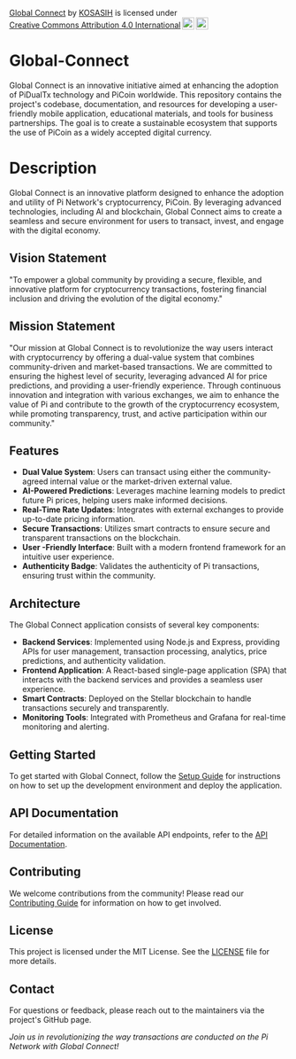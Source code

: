 <p xmlns:cc="http://creativecommons.org/ns#" xmlns:dct="http://purl.org/dc/terms/"><a property="dct:title" rel="cc:attributionURL" href="https://github.com/KOSASIH/Global-Connect">Global Connect</a> by <a rel="cc:attributionURL dct:creator" property="cc:attributionName" href="https://www.linkedin.com/in/kosasih-81b46b5a">KOSASIH</a> is licensed under <a href="https://creativecommons.org/licenses/by/4.0/?ref=chooser-v1" target="_blank" rel="license noopener noreferrer" style="display:inline-block;">Creative Commons Attribution 4.0 International<img style="height:22px!important;margin-left:3px;vertical-align:text-bottom;" src="https://mirrors.creativecommons.org/presskit/icons/cc.svg?ref=chooser-v1" alt=""><img style="height:22px!important;margin-left:3px;vertical-align:text-bottom;" src="https://mirrors.creativecommons.org/presskit/icons/by.svg?ref=chooser-v1" alt=""></a></p>

# Global-Connect

Global Connect is an innovative initiative aimed at enhancing the adoption of PiDualTx technology and PiCoin worldwide. This repository contains the project's codebase, documentation, and resources for developing a user-friendly mobile application, educational materials, and tools for business partnerships. The goal is to create a sustainable ecosystem that supports the use of PiCoin as a widely accepted digital currency.

# Description

Global Connect is an innovative platform designed to enhance the adoption and utility of Pi Network's cryptocurrency, PiCoin. By leveraging advanced technologies, including AI and blockchain, Global Connect aims to create a seamless and secure environment for users to transact, invest, and engage with the digital economy.

## Vision Statement
"To empower a global community by providing a secure, flexible, and innovative platform for cryptocurrency transactions, fostering financial inclusion and driving the evolution of the digital economy."

## Mission Statement
"Our mission at Global Connect is to revolutionize the way users interact with cryptocurrency by offering a dual-value system that combines community-driven and market-based transactions. We are committed to ensuring the highest level of security, leveraging advanced AI for price predictions, and providing a user-friendly experience. Through continuous innovation and integration with various exchanges, we aim to enhance the value of Pi and contribute to the growth of the cryptocurrency ecosystem, while promoting transparency, trust, and active participation within our community."

## Features

- **Dual Value System**: Users can transact using either the community-agreed internal value or the market-driven external value.
- **AI-Powered Predictions**: Leverages machine learning models to predict future Pi prices, helping users make informed decisions.
- **Real-Time Rate Updates**: Integrates with external exchanges to provide up-to-date pricing information.
- **Secure Transactions**: Utilizes smart contracts to ensure secure and transparent transactions on the blockchain.
- **User -Friendly Interface**: Built with a modern frontend framework for an intuitive user experience.
- **Authenticity Badge**: Validates the authenticity of Pi transactions, ensuring trust within the community.

## Architecture

The Global Connect application consists of several key components:

- **Backend Services**: Implemented using Node.js and Express, providing APIs for user management, transaction processing, analytics, price predictions, and authenticity validation.
- **Frontend Application**: A React-based single-page application (SPA) that interacts with the backend services and provides a seamless user experience.
- **Smart Contracts**: Deployed on the Stellar blockchain to handle transactions securely and transparently.
- **Monitoring Tools**: Integrated with Prometheus and Grafana for real-time monitoring and alerting.

## Getting Started

To get started with Global Connect, follow the [Setup Guide](docs/setup.md) for instructions on how to set up the development environment and deploy the application.

## API Documentation

For detailed information on the available API endpoints, refer to the [API Documentation](docs/API_Documentation.md).

## Contributing

We welcome contributions from the community! Please read our [Contributing Guide](docs/contributing.md) for information on how to get involved.

## License

This project is licensed under the MIT License. See the [LICENSE](LICENSE) file for more details.

## Contact

For questions or feedback, please reach out to the maintainers via the project's GitHub page.


*Join us in revolutionizing the way transactions are conducted on the Pi Network with Global Connect!*
